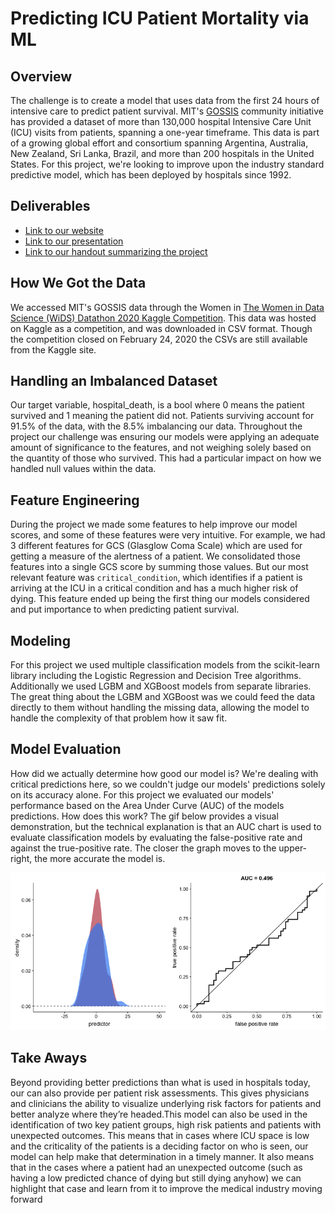 # Predicting ICU Patient Mortality via ML

## Overview
The challenge is to create a model that uses data from the first 24 hours of intensive care to predict patient survival. MIT's [GOSSIS](https://gossis.mit.edu/) community initiative has provided a dataset of more than 130,000 hospital Intensive Care Unit (ICU) visits from patients, spanning a one-year timeframe. This data is part of a growing global effort and consortium spanning Argentina, Australia, New Zealand, Sri Lanka, Brazil, and more than 200 hospitals in the United States.
For this project, we're looking to improve upon the industry standard predictive model, which has been deployed by hospitals since 1992.

## Deliverables
* [Link to our website](http.curiecapstone.com)
* [Link to our presentation](https://docs.google.com/presentation/d/1DLtEgs9hmQa4dMBxr8Yv7EFRpvykfvg2chB7D8xYb_g/edit?usp=sharing)
* [Link to our handout summarizing the project](https://github.com/curie-capstone/predicting-patient-outcomes/blob/master/icu_survived_executive_summary.pdf)

## How We Got the Data
We accessed MIT's GOSSIS data through the Women in [The Women in Data Science (WiDS) Datathon 2020 Kaggle Competition](https://www.kaggle.com/c/widsdatathon2020/overview). This data was hosted on Kaggle as a competition, and was downloaded in CSV format. Though the competition closed on February 24, 2020 the CSVs are still available from the Kaggle site. 

## Handling an Imbalanced Dataset
Our target variable, hospital_death, is a bool where 0 means the patient survived and 1 meaning the patient did not. Patients surviving account for 91.5% of the data, with the 8.5% imbalancing our data. Throughout the project our challenge was ensuring our models were applying an adequate amount of significance to the features, and not weighing solely based on the quantity of those who survived. This had a particular impact on how we handled null values within the data.

## Feature Engineering
During the project we made some features to help improve our model scores, and some of these features were very intuitive. For example, we had 3 different features for GCS (Glasglow Coma Scale) which are used for getting a measure of the alertness of a patient. We consolidated those features into a single GCS score by summing those values. But our most relevant feature was `critical_condition`, which identifies if a patient is arriving at the ICU in a critical condition and has a much higher risk of dying. This feature ended up being the first thing our models considered and put importance to when predicting patient survival.

## Modeling
For this project we used multiple classification models from the scikit-learn library including the Logistic Regression and Decision Tree algorithms. Additionally we used LGBM and XGBoost models from separate libraries. The great thing about the LGBM and XGBoost was we could feed the data directly to them without handling the missing data, allowing the model to handle the complexity of that problem how it saw fit. 

## Model Evaluation
How did we actually determine how good our model is? We're dealing with critical predictions here, so we couldn't judge our models' predictions solely on its accuracy alone. For this project we evaluated our models' performance based on the Area Under Curve (AUC) of the models predictions. How does this work? The gif below provides a visual demonstration, but the technical explanation is that an AUC chart is used to evaluate classification models by evaluating the false-positive rate and against the true-positive rate. The closer the graph moves to the upper-right, the more accurate the model is. 

![Area Under Curve](resources/images/roc.gif)


## Take Aways
Beyond providing better predictions than what is used in hospitals today, our can also provide per patient risk assessments. This gives physicians and clinicians the ability to visualize underlying risk factors for patients and better analyze where they’re headed.This model can also be used in the identification of two key patient groups, high risk patients and patients with unexpected outcomes. This means that in cases where ICU space is low and the criticality of the patients is a deciding factor on who is seen, our model can help make that determination in a timely manner. It also means that in the cases where a patient had an unexpected outcome (such as having a low predicted chance of dying but still dying anyhow) we can highlight that case and learn from it to improve the medical industry moving forward